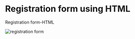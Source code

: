 # Registration form using HTML
Registration form-HTML

![registration form](https://user-images.githubusercontent.com/84343511/223529659-9f36aca4-332e-48e8-af81-490136de4de3.png)
